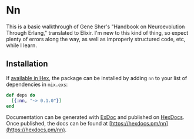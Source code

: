 # Nn
This is a basic walkthrough of Gene Sher's "Handbook on Neuroevolution
Through Erlang," translated to Elixir. I'm new to this kind of thing, 
so expect plenty of errors along the way, as well as improperly structured
code, etc, while I learn. 


## Installation

If [available in Hex](https://hex.pm/docs/publish), the package can be installed
by adding `nn` to your list of dependencies in `mix.exs`:

```elixir
def deps do
  [{:nn, "~> 0.1.0"}]
end
```

Documentation can be generated with [ExDoc](https://github.com/elixir-lang/ex_doc)
and published on [HexDocs](https://hexdocs.pm). Once published, the docs can
be found at [https://hexdocs.pm/nn](https://hexdocs.pm/nn).

